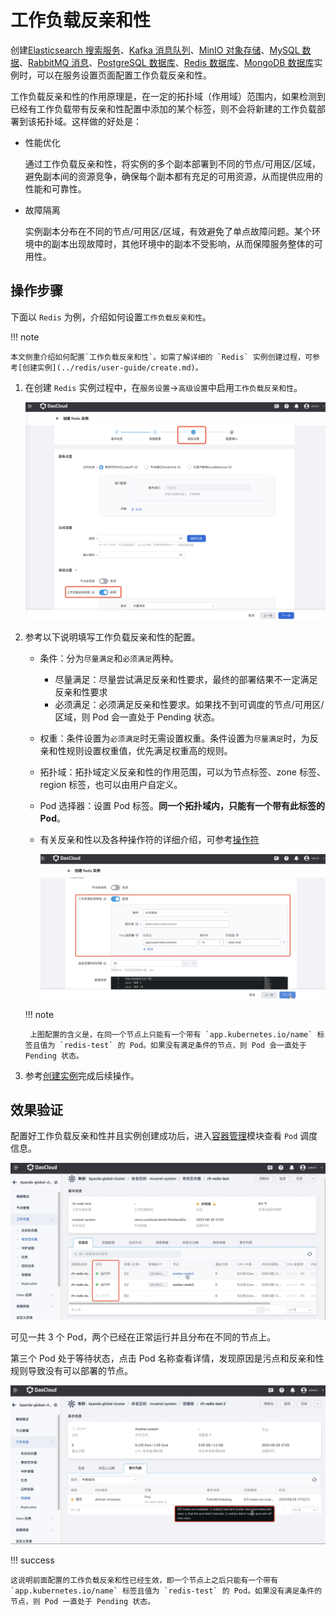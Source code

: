 # 工作负载反亲和性

创建[Elasticsearch 搜索服务](../elasticsearch/intro/index.md)、[Kafka 消息队列](../kafka/intro/index.md)、[MinIO 对象存储](../minio/intro/index.md)、[MySQL 数据](../mysql/intro/index.md)、[RabbitMQ 消息](../rabbitmq/intro/index.md)、[PostgreSQL 数据库](../postgresql/intro/index.md)、[Redis 数据库](../redis/intro/index.md)、[MongoDB 数据库](../mongodb/intro/index.md)实例时，可以在服务设置页面配置工作负载反亲和性。

工作负载反亲和性的作用原理是，在一定的拓扑域（作用域）范围内，如果检测到已经有工作负载带有反亲和性配置中添加的某个标签，则不会将新建的工作负载部署到该拓扑域。这样做的好处是：

- 性能优化

    通过工作负载反亲和性，将实例的多个副本部署到不同的节点/可用区/区域，避免副本间的资源竞争，确保每个副本都有充足的可用资源，从而提供应用的性能和可靠性。

- 故障隔离

    实例副本分布在不同的节点/可用区/区域，有效避免了单点故障问题。某个环境中的副本出现故障时，其他环境中的副本不受影响，从而保障服务整体的可用性。

## 操作步骤

下面以 `Redis` 为例，介绍如何设置`工作负载反亲和性`。

!!! note

    本文侧重介绍如何配置`工作负载反亲和性`。如需了解详细的 `Redis` 实例创建过程，可参考[创建实例](../redis/user-guide/create.md)。

1. 在创建 `Redis` 实例过程中，在`服务设置`->`高级设置`中启用`工作负载反亲和性`。

    ![创建](images/anti-affinity01.png)

2. 参考以下说明填写工作负载反亲和性的配置。

    - 条件：分为`尽量满足`和`必须满足`两种。
        - 尽量满足：尽量尝试满足反亲和性要求，最终的部署结果不一定满足反亲和性要求
        - 必须满足：必须满足反亲和性要求。如果找不到可调度的节点/可用区/区域，则 Pod 会一直处于 Pending 状态。
    - 权重：条件设置为`必须满足`时无需设置权重。条件设置为`尽量满足`时，为反亲和性规则设置权重值，优先满足权重高的规则。
    - 拓扑域：拓扑域定义反亲和性的作用范围，可以为节点标签、zone 标签、region 标签，也可以由用户自定义。
    - Pod 选择器：设置 Pod 标签。**同一个拓扑域内，只能有一个带有此标签的 Pod**。
    - 有关反亲和性以及各种操作符的详细介绍，可参考[操作符](../../kpanda/user-guide/workloads/pod-config/scheduling-policy.md#_4)

        ![创建](images/anti-affinity02.jpg)
    
    !!! note

        上图配置的含义是，在同一个节点上只能有一个带有 `app.kubernetes.io/name` 标签且值为 `redis-test` 的 Pod。如果没有满足条件的节点，则 Pod 会一直处于 Pending 状态。

3. 参考[创建实例](../redis/user-guide/create.md)完成后续操作。

## 效果验证

配置好工作负载反亲和性并且实例创建成功后，进入[容器管理](../../kpanda/intro/index.md)模块查看 `Pod` 调度信息。

![查看 Pod](images/anti-affinity04.jpg)

可见一共 3 个 Pod，两个已经在正常运行并且分布在不同的节点上。

第三个 Pod 处于等待状态，点击 Pod 名称查看详情，发现原因是污点和反亲和性规则导致没有可以部署的节点。

![事件日志](images/anti-affinity03.jpg)

!!! success

    这说明前面配置的工作负载反亲和性已经生效，即一个节点上之后只能有一个带有 `app.kubernetes.io/name` 标签且值为 `redis-test` 的 Pod。如果没有满足条件的节点，则 Pod 一直处于 Pending 状态。
